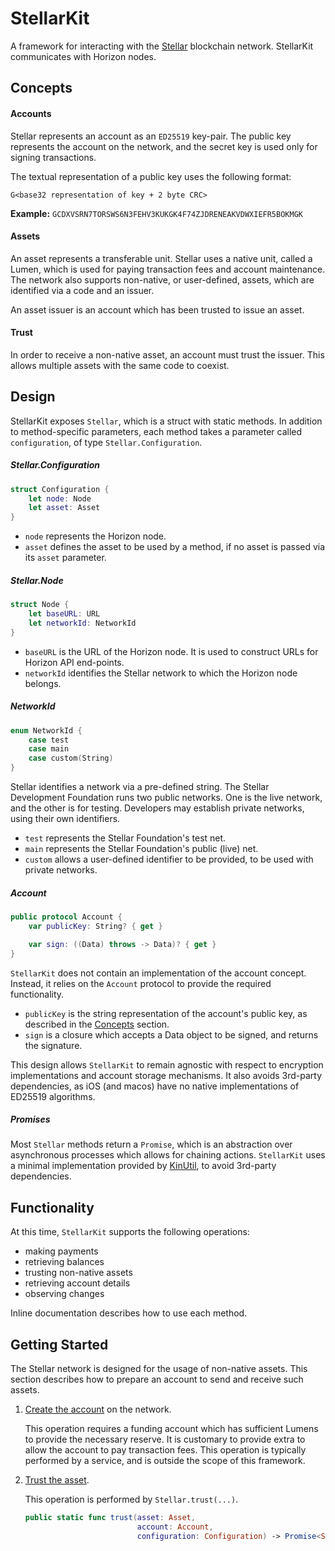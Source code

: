 # StellarKit

A framework for interacting with the [Stellar](https://www.stellar.org) blockchain network.  StellarKit communicates with Horizon nodes.

## <a name="concepts"></a>Concepts

#### Accounts

Stellar represents an account as an `ED25519` key-pair.  The public key represents the account on the network, and the secret key is used only for signing transactions.

The textual representation of a public key uses the following format:

`G<base32 representation of key + 2 byte CRC>`

**Example:** `GCDXVSRN7TORSWS6N3FEHV3KUKGK4F74ZJDRENEAKVDWXIEFR5BOKMGK`

#### Assets

An asset represents a transferable unit.  Stellar uses a native unit, called a Lumen, which is used for paying transaction fees and account maintenance.  The network also supports non-native, or user-defined, assets, which are identified via a code and an issuer.

An asset issuer is an account which has been trusted to issue an asset.

#### Trust

In order to receive a non-native asset, an account must trust the issuer.  This allows multiple assets with the same code to coexist.

## Design

StellarKit exposes `Stellar`, which is a struct with static methods.  In addition to method-specific parameters, each method takes a parameter called `configuration`, of type `Stellar.Configuration`.

##### Stellar.Configuration

```Swift
struct Configuration {
    let node: Node
    let asset: Asset
}
```

* `node` represents the Horizon node.
* `asset` defines the asset to be used by a method, if no asset is passed via its `asset` parameter.

##### Stellar.Node

```Swift
struct Node {
    let baseURL: URL
    let networkId: NetworkId
}
```

* `baseURL` is the URL of the Horizon node.  It is used to construct URLs for Horizon API end-points.
* `networkId` identifies the Stellar network to which the Horizon node belongs.

##### NetworkId

```Swift
enum NetworkId {
    case test
    case main
    case custom(String)
}
```

Stellar identifies a network via a pre-defined string.  The Stellar Development Foundation runs two public networks.  One is the live network, and the other is for testing.  Developers may establish private networks, using their own identifiers.

* `test` represents the Stellar Foundation's test net.
* `main` represents the Stellar Foundation's public (live) net.
* `custom` allows a user-defined identifier to be provided, to be used with private networks.

##### Account

```Swift
public protocol Account {
    var publicKey: String? { get }

    var sign: ((Data) throws -> Data)? { get }
}
```

`StellarKit` does not contain an implementation of the account concept.  Instead, it relies on the `Account` protocol to provide the required functionality.

* `publicKey` is the string representation of the account's public key, as described in the <a href="#concepts">Concepts</a> section.
* `sign` is a closure which accepts a Data object to be signed, and returns the signature.

This design allows `StellarKit` to remain agnostic with respect to encryption implementations and account storage mechanisms.  It also avoids 3rd-party dependencies, as iOS (and macos) have no native implementations of ED25519 algorithms.

##### Promises

Most `Stellar` methods return a `Promise`, which is an abstraction over asynchronous processes which allows for chaining actions.  `StellarKit` uses a minimal implementation provided by [KinUtil](https://github.com/kinfoundation/kin-util-ios), to avoid 3rd-party dependencies.

## Functionality

At this time, `StellarKit` supports the following operations:

* making payments
* retrieving balances
* trusting non-native assets
* retrieving account details
* observing changes

Inline documentation describes how to use each method.

## Getting Started

The Stellar network is designed for the usage of non-native assets.  This section describes how to prepare an account to send and receive such assets.

1. [Create the account](https://www.stellar.org/developers/horizon/reference/resources/operation.html#create-account) on the network.

   This operation requires a funding account which has sufficient Lumens to provide the necessary reserve.  It is customary to provide extra to allow the account to pay transaction fees.  This operation is typically performed by a service, and is outside the scope of this framework.

2. [Trust the asset](https://www.stellar.org/developers/horizon/reference/resources/operation.html#change-trust).

   This operation is performed by `Stellar.trust(...)`.

   ```Swift
   public static func trust(asset: Asset,
                            account: Account,
                            configuration: Configuration) -> Promise<String>
   ```

